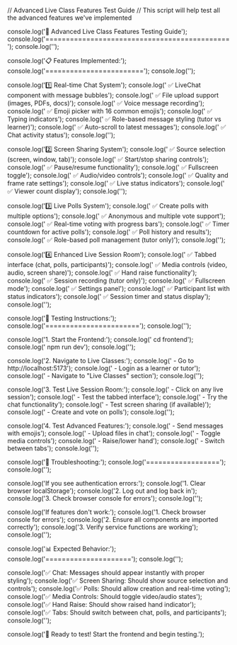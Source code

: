 // Advanced Live Class Features Test Guide
// This script will help test all the advanced features we've implemented

console.log('🎯 Advanced Live Class Features Testing Guide');
console.log('=============================================');
console.log('');

console.log('📋 Features Implemented:');
console.log('========================');
console.log('');

console.log('1️⃣ Real-time Chat System');
console.log('   ✅ LiveChat component with message bubbles');
console.log('   ✅ File upload support (images, PDFs, docs)');
console.log('   ✅ Voice message recording');
console.log('   ✅ Emoji picker with 16 common emojis');
console.log('   ✅ Typing indicators');
console.log('   ✅ Role-based message styling (tutor vs learner)');
console.log('   ✅ Auto-scroll to latest messages');
console.log('   ✅ Chat activity status');
console.log('');

console.log('2️⃣ Screen Sharing System');
console.log('   ✅ Source selection (screen, window, tab)');
console.log('   ✅ Start/stop sharing controls');
console.log('   ✅ Pause/resume functionality');
console.log('   ✅ Fullscreen toggle');
console.log('   ✅ Audio/video controls');
console.log('   ✅ Quality and frame rate settings');
console.log('   ✅ Live status indicators');
console.log('   ✅ Viewer count display');
console.log('');

console.log('3️⃣ Live Polls System');
console.log('   ✅ Create polls with multiple options');
console.log('   ✅ Anonymous and multiple vote support');
console.log('   ✅ Real-time voting with progress bars');
console.log('   ✅ Timer countdown for active polls');
console.log('   ✅ Poll history and results');
console.log('   ✅ Role-based poll management (tutor only)');
console.log('');

console.log('4️⃣ Enhanced Live Session Room');
console.log('   ✅ Tabbed interface (chat, polls, participants)');
console.log('   ✅ Media controls (video, audio, screen share)');
console.log('   ✅ Hand raise functionality');
console.log('   ✅ Session recording (tutor only)');
console.log('   ✅ Fullscreen mode');
console.log('   ✅ Settings panel');
console.log('   ✅ Participant list with status indicators');
console.log('   ✅ Session timer and status display');
console.log('');

console.log('🧪 Testing Instructions:');
console.log('=======================');
console.log('');

console.log('1. Start the Frontend:');
console.log('   cd frontend');
console.log('   npm run dev');
console.log('');

console.log('2. Navigate to Live Classes:');
console.log('   - Go to http://localhost:5173');
console.log('   - Login as a learner or tutor');
console.log('   - Navigate to "Live Classes" section');
console.log('');

console.log('3. Test Live Session Room:');
console.log('   - Click on any live session');
console.log('   - Test the tabbed interface');
console.log('   - Try the chat functionality');
console.log('   - Test screen sharing (if available)');
console.log('   - Create and vote on polls');
console.log('');

console.log('4. Test Advanced Features:');
console.log('   - Send messages with emojis');
console.log('   - Upload files in chat');
console.log('   - Toggle media controls');
console.log('   - Raise/lower hand');
console.log('   - Switch between tabs');
console.log('');

console.log('🔧 Troubleshooting:');
console.log('==================');
console.log('');

console.log('If you see authentication errors:');
console.log('1. Clear browser localStorage');
console.log('2. Log out and log back in');
console.log('3. Check browser console for errors');
console.log('');

console.log('If features don\'t work:');
console.log('1. Check browser console for errors');
console.log('2. Ensure all components are imported correctly');
console.log('3. Verify service functions are working');
console.log('');

console.log('📊 Expected Behavior:');
console.log('=====================');
console.log('');

console.log('✅ Chat: Messages should appear instantly with proper styling');
console.log('✅ Screen Sharing: Should show source selection and controls');
console.log('✅ Polls: Should allow creation and real-time voting');
console.log('✅ Media Controls: Should toggle video/audio states');
console.log('✅ Hand Raise: Should show raised hand indicator');
console.log('✅ Tabs: Should switch between chat, polls, and participants');
console.log('');

console.log('🎉 Ready to test! Start the frontend and begin testing.');
